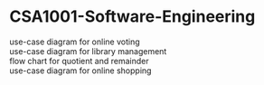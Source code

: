 # CSA1001-Software-Engineering

use-case diagram for online voting                                                                                                                                                                       
use-case diagram for library management                                                                                                                                             
flow chart for quotient and remainder                                                                                                                                                                  
use-case diagram for online shopping
